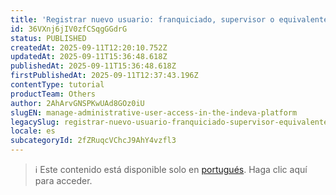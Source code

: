 ```yaml
---
title: 'Registrar nuevo usuario: franquiciado, supervisor o equivalente'
id: 36VXnj6jIV0zfCSqgGGdrG
status: PUBLISHED
createdAt: 2025-09-11T12:20:10.752Z
updatedAt: 2025-09-11T15:36:48.618Z
publishedAt: 2025-09-11T15:36:48.618Z
firstPublishedAt: 2025-09-11T12:37:43.196Z
contentType: tutorial
productTeam: Others
author: 2AhArvGNSPKwUAd8GOz0iU
slugEN: manage-administrative-user-access-in-the-indeva-platform
legacySlug: registrar-nuevo-usuario-franquiciado-supervisor-equivalente-indeva
locale: es
subcategoryId: 2fZRuqcVChcJ9AhY4vzfl3
---
```


> ℹ️ Este contenido está disponible solo en [portugués](/pt/tutorial/gerenciar-acesso-de-usuarios-administrativos-na-plataforma-indeva--36VXnj6jIV0zfCSqgGGdrG). Haga clic aquí para acceder.

